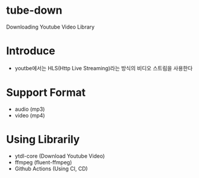 # tube-down
Downloading Youtube Video Library

# Introduce
  - youtbe에서는 HLS(Http Live Streaming)라는 방식의 비디오 스트림을 사용한다

# Support Format
  - audio (mp3)
  - video (mp4)

# Using Librarily
  - ytdl-core (Download Youtube Video)
  - ffmpeg (fluent-ffmpeg)
  - Github Actions (Using CI, CD)
